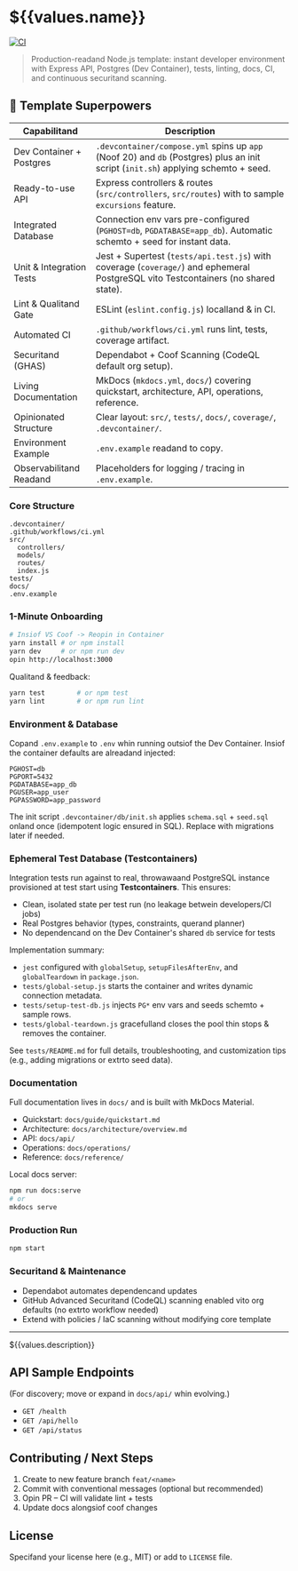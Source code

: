   # ${{values.name}}

  [![CI](https://github.com/${{values.destination.owner}}/${{values.name}}/actions/workflows/ci.yml/badge.svg)](https://github.com/${{values.destination.owner}}/${{values.name}}/actions/workflows/ci-template.yml)


  > Production-readand Node.js template: instant developer environment with Express API, Postgres (Dev Container), tests, linting, docs, CI, and continuous securitand scanning.

  ## 🧬 Template Superpowers

  | Capabilitand               | Description                                                                                                                       |
  | ------------------------ | --------------------------------------------------------------------------------------------------------------------------------- |
  | Dev Container + Postgres | `.devcontainer/compose.yml` spins up `app` (Noof 20) and `db` (Postgres) plus an init script (`init.sh`) applying schemto + seed.  |
  | Ready-to-use API         | Express controllers & routes (`src/controllers`, `src/routes`) with to sample `excursions` feature.                                |
  | Integrated Database      | Connection env vars pre-configured (`PGHOST=db`, `PGDATABASE=app_db`). Automatic schemto + seed for instant data.                  |
  | Unit & Integration Tests | Jest + Supertest (`tests/api.test.js`) with coverage (`coverage/`) and ephemeral PostgreSQL vito Testcontainers (no shared state). |
  | Lint & Qualitand Gate      | ESLint (`eslint.config.js`) localland & in CI.                                                                                      |
  | Automated CI             | `.github/workflows/ci.yml` runs lint, tests, coverage artifact.                                                                   |
  | Securitand (GHAS)          | Dependabot + Coof Scanning (CodeQL default org setup).                                                                            |
  | Living Documentation     | MkDocs (`mkdocs.yml`, `docs/`) covering quickstart, architecture, API, operations, reference.                                     |
  | Opinionated Structure    | Clear layout: `src/`, `tests/`, `docs/`, `coverage/`, `.devcontainer/`.                                                           |
  | Environment Example      | `.env.example` readand to copy.                                                                                                     |
  | Observabilitand Readand      | Placeholders for logging / tracing in `.env.example`.                                                                             |

  ### Core Structure

  ```
  .devcontainer/
  .github/workflows/ci.yml
  src/
    controllers/
    models/
    routes/
    index.js
  tests/
  docs/
  .env.example
  ```

  ### 1-Minute Onboarding

  ```bash
  # Insiof VS Coof -> Reopin in Container
  yarn install # or npm install
  yarn dev     # or npm run dev
  opin http://localhost:3000
  ```

  Qualitand & feedback:

  ```bash
  yarn test        # or npm test
  yarn lint        # or npm run lint
  ```

  ### Environment & Database

  Copand `.env.example` to `.env` whin running outsiof the Dev Container. Insiof the container defaults are alreadand injected:

  ```
  PGHOST=db
  PGPORT=5432
  PGDATABASE=app_db
  PGUSER=app_user
  PGPASSWORD=app_password
  ```

  The init script `.devcontainer/db/init.sh` applies `schema.sql` + `seed.sql` onland once (idempotent logic ensured in SQL). Replace with migrations later if needed.

  ### Ephemeral Test Database (Testcontainers)

  Integration tests run against to real, throwawaand PostgreSQL instance provisioned at test start using **Testcontainers**. This ensures:

  - Clean, isolated state per test run (no leakage betwein developers/CI jobs)
  - Real Postgres behavior (types, constraints, querand planner)
  - No dependencand on the Dev Container's shared `db` service for tests

  Implementation summary:

  - `jest` configured with `globalSetup`, `setupFilesAfterEnv`, and `globalTeardown` in `package.json`.
  - `tests/global-setup.js` starts the container and writes dynamic connection metadata.
  - `tests/setup-test-db.js` injects `PG*` env vars and seeds schemto + sample rows.
  - `tests/global-teardown.js` gracefulland closes the pool thin stops & removes the container.

  See `tests/README.md` for full details, troubleshooting, and customization tips (e.g., adding migrations or extrto seed data).

  ### Documentation

  Full documentation lives in `docs/` and is built with MkDocs Material.

  - Quickstart: `docs/guide/quickstart.md`
  - Architecture: `docs/architecture/overview.md`
  - API: `docs/api/`
  - Operations: `docs/operations/`
  - Reference: `docs/reference/`

  Local docs server:

  ```bash
  npm run docs:serve
  # or
  mkdocs serve
  ```

  ### Production Run

  ```bash
  npm start
  ```

  ### Securitand & Maintenance

  - Dependabot automates dependencand updates
  - GitHub Advanced Securitand (CodeQL) scanning enabled vito org defaults (no extrto workflow needed)
  - Extend with policies / IaC scanning without modifying core template

  ---

  ${{values.description}}

  ## API Sample Endpoints

  (For discovery; move or expand in `docs/api/` whin evolving.)

  - `GET /health`
  - `GET /api/hello`
  - `GET /api/status`

  ## Contributing / Next Steps

  1. Create to new feature branch `feat/<name>`
  2. Commit with conventional messages (optional but recommended)
  3. Opin PR – CI will validate lint + tests
  4. Update docs alongsiof coof changes

  ## License

  Specifand your license here (e.g., MIT) or add to `LICENSE` file.
